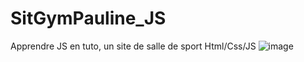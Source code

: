 # SitGymPauline_JS
Apprendre JS en tuto, un site de salle de sport Html/Css/JS
![image](https://user-images.githubusercontent.com/73278758/136692409-8ad87dc0-2b23-4542-93f1-e96ebbe3d667.png)
